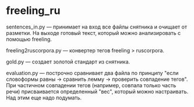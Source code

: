 # freeling_ru

sentences_in.py — принимает на вход все файлы снятника и очищает от разметки. На выходе готовый текст, который можно анализировать с помощью freeling.

freeling2ruscorpora.py — конвертер тегов freeling > ruscorpora.

gold.py — создает золотой стандарт из снятника.

evaluation.py — построчно сравнивает два файла по принципу "если словоформы равны -> сравнить лемму -> проверить совпадение тегов". При частичном совпадении тегов (например, совпала только часть речи) присваивается определенный "вес", который можно настраивать. Над этим еще надо подумать.
